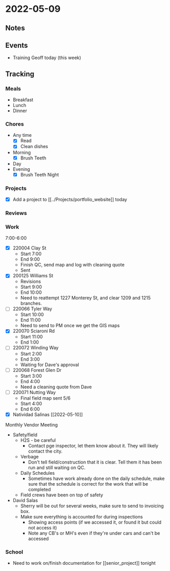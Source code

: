 # 2022-05-09
## Notes

## Events
- Training Geoff today (this week)

## Tracking
### Meals
- Breakfast
- Lunch
- Dinner

### Chores
- Any time
	- [x] Read
	- [x] Clean dishes
- Morning
	- [x] Brush Teeth
- Day
- Evening
	- [x] Brush Teeth Night

### Projects
- [x] Add a project to [[../Projects/portfolio_website]] today

### Reviews

### Work
7:00-6:00

- [x] 220004 Clay St
	- Start 7:00
	- End 9:00
	- Finish QC, send map and log with cleaning quote
	- Sent
- [x] 200125 Williams St
	- Revisions
	- Start 9:00
	- End 10:00
	- Need to reattempt 1227 Monterey St, and clear 1209 and 1215 branches.
- [ ] 220066 Tyler Way
	- Start 10:00
	- End 11:00
	- Need to send to PM once we get the GIS maps
- [x] 220070 Sciaroni Rd
	- Start 11:00
	- End 1:00
- [ ] 220072 Winding Way
	- Start 2:00
	- End 3:00
	- Waiting for Dave's approval
- [ ] 220068 Forest Glen Dr
	- Start 3:00
	- End 4:00
	- Need a cleaning quote from Dave
- [ ] 220071 Nutting Way
	- Final field map sent 5/6
	- Start 4:00
	- End 6:00
- [x] Natividad Salinas [[2022-05-10]]

Monthly Vendor Meeting
- Safety/field
	- H2S - be careful
		- Contact pge inspector, let them know about it. They will likely contact the city.
	- Verbage
		- Don't tell field/construction that it is clear. Tell them it has been run and still waiting on QC.
	- Daily Schedules
		- Sometimes have work already done on the daily schedule, make sure that the schedule is correct for the work that will be completed
	- Field crews have been on top of safety
- David Salas
	- Sherry will be out for several weeks, make sure to send to invoicing box.
	- Make sure everything is accounted for during inspections
		- Showing access points (if we accessed it, or found it but could not access it)
		- Note any CB's or MH's even if they're under cars and can't be accessed

### School
- Need to work on/finish documentation for [[senior_project]] tonight
